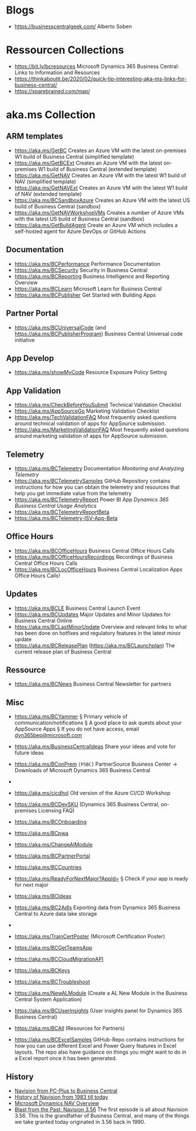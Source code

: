 # Blogs

- https://businesscentralgeek.com/ Alberto Soben

# Ressourcen Collections

- https://bit.ly/bcresources Microsoft Dynamics 365 Business Central: Links to Information and Resources
- https://thinkaboutit.be/2020/02/quick-tip-interesting-aka-ms-links-for-business-central/
- https://sparebrained.com/map/


# aka.ms Collection

## ARM templates

- https://aka.ms/GetBC Creates an Azure VM with the latest on-premises W1 build of Business Central (simplified template)
- https://aka.ms/GetBCExt Creates an Azure VM with the latest on-premises W1 build of Business Central (extended template)
- https://aka.ms/GetNAV Creates an Azure VM with the latest W1 build of NAV (simplified template)
- https://aka.ms/GetNAVExt Creates an Azure VM with the latest W1 build of NAV (extended template)
- https://aka.ms/BCSandboxAzure Creates an Azure VM with the latest US build of Business Central (sandbox)
- https://aka.ms/GetNAVWorkshopVMs Creates a number of Azure VMs with the latest US build of Business Central (sandbox)
- https://aka.ms/GetBuildAgent Create an Azure VM which includes a self-hosted agent for Azure DevOps or GitHub Actions

## Documentation

- https://aka.ms/BCPerformance Performance Documentation
- https://aka.ms/BCSecurity Security in Business Central
- https://aka.ms/BCReporting Business Intelligence and Reporting Overview
- https://aka.ms/BCLearn Microsoft Learn for Business Central
- https://aka.ms/BCPublisher Get Started with Building Apps

## Partner Portal

- https://aka.ms/BCUniversalCode (and https://aka.ms/BCPublisherProgram) Business Central Universal code initiative

## App Develop

- https://aka.ms/showMyCode Resource Exposure Policy Setting

## App Validation

- https://aka.ms/CheckBeforeYouSubmit Technical Validation Checklist
- https://aka.ms/AppSourceGo Marketing Validation Checklist
- https://aka.ms/TechValidationFAQ Most frequently asked questions around technical validation of apps for AppSource submission.
- https://aka.ms/MarketingValidationFAQ Most frequently asked questions around marketing validation of apps for AppSource submission.
 
## Telemetry

- https://aka.ms/BCTelemetry Documentation *Monitoring and Analyzing Telemetry*
- https://aka.ms/BCTelemetrySamples GitHub Repository contains instructions for how you can obtain the telemetry and resources that help you get immediate value from the telemetry
- https://aka.ms/BCTelemetryReport Power BI App *Dynamics 365 Business Central Usage Analytics*
- https://aka.ms/BCTelemetryReportBeta
- https://aka.ms/BCTelemetry-ISV-App-Beta

## Office Hours
- https://aka.ms/BCOfficeHours Business Central Office Hours Calls
- https://aka.ms/BCOfficeHoursRecordings Recordings of Business Central Office Hours Calls
- https://aka.ms/BCLocOfficeHours Business Central Localization Apps Office Hours Calls!

## Updates

- https://aka.ms/BCLE Business Central Launch Event
- https://aka.ms/BCUpdates Major Updates and Minor Updates for Business Central Online
- https://aka.ms/BCLastMinorUpdate Overview and relevant links to what has been done on hotfixes and regulatory features in the latest minor update
- https://aka.ms/BCReleasePlan (https://aka.ms/BCLaunchplan) The current release plan of Business Central

## Ressource

- https://aka.ms/BCNews Business Central Newsletter for partners

## Misc

- https://aka.ms/BCYammer
	§ Primary vehicle of communication/notifications
	§ A good place to ask quests about your AppSource Apps
	§ If you do not have access, email dyn365bep@microsoft.com 

- https://aka.ms/BusinessCentralIdeas Share your ideas and vote for future ideas



- https://aka.ms/BConPrem `[PSBC]` PartnerSource Business Center -> Downloads of Microsoft Dynamics 365 Business Central 
- 

- https://aka.ms/cicdhol Old version of the Azure CI/CD Workshop 

- https://aka.ms/BCDevSKU (Dynamics 365 Business Central, on-premises Licensing FAQ)
- https://aka.ms/BCOnboarding
- https://aka.ms/BCpwa

- https://aka.ms/ChangeAlModule
- https://aka.ms/BCPartnerPortal
- https://aka.ms/BCCountries
- https://aka.ms/ReadyForNextMajor?AppId=<yourappid>
	§ Check if your app is ready for next major 
- https://aka.ms/BCIdeas
- https://aka.ms/BC2Adls Exporting data from Dynamics 365 Business Central to Azure data lake storage
- 
- https://aka.ms/TrainCertPoster (Microsoft Certification Poster)
- https://aka.ms/BCGetTeamsApp
- https://aka.ms/BCCloudMigrationAPI
- https://aka.ms/BCKeys
- https://aka.ms/BCTroubleshoot




- https://aka.ms/NewALModule (Create a AL New Module in the Business Central System Application)
- https://aka.ms/BCUserInsights (User insights panel for Dynamics 365 Business Central)
- https://aka.ms/BCAll (Resources for Partners)
- https://aka.ms/BCExcelSamples GitHub-Repo contains instructions for how you can use different Excel and Power Query features in Excel layouts. The repo also have guidance on things you might want to do in a Excel report once it has been generated.

## History

- [Navision from PC-Plus to Business Central](https://dynamicsuser.net/nav/b/admin/posts/navision-from-pc-plus-to-business-central)
- [History of Navision from 1983 till today](https://dynamicsuser.net/nav/w/history)
- [Microsoft Dynamics NAV Overview](https://social.technet.microsoft.com/wiki/contents/articles/18248.microsoft-dynamics-nav-overview.aspx)
- [Blast from the Past: Navision 3.56](https://www.hougaard.com/blast-from-the-past-navision-3-56/) The first episode is all about Navision 3.56. This is the grandfather of Business Central, and many of the things we take granted today originated in 3.56 back in 1990.